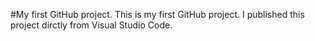 #My first GitHub project.
This is my first GitHub project. I published this project dirctly from Visual Studio Code.